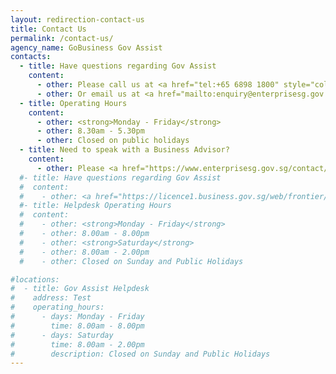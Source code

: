 ```yaml
---
layout: redirection-contact-us
title: Contact Us
permalink: /contact-us/
agency_name: GoBusiness Gov Assist
contacts:
  - title: Have questions regarding Gov Assist
    content:
      - other: Please call us at <a href="tel:+65 6898 1800" style="color:#037e8a">+65 6898 1800</a>
      - other: Or email us at <a href="mailto:enquiry@enterprisesg.gov.sg" style="color:#037e8a">enquiry@enterprisesg.gov.sg</a>
  - title: Operating Hours
    content:
      - other: <strong>Monday - Friday</strong>
      - other: 8.30am - 5.30pm
      - other: Closed on public holidays
  - title: Need to speak with a Business Advisor? 
    content:
      - other: Please <a href="https://www.enterprisesg.gov.sg/contact/overview" target="_blank" style="color:#037e8a">contact</a> or <a href="https://partnersengage.enterprisesg.gov.sg/book-appointment" target="_blank" style="color:#037e8a">book an appointment</a> with any of our SME Centres
  #- title: Have questions regarding Gov Assist
  #  content:
  #    - other: <a href="https://licence1.business.gov.sg/web/frontier/contact-us" target="_blank"style="color:#037e8a">Contact Helpdesk</a>
  #- title: Helpdesk Operating Hours
  #  content:
  #    - other: <strong>Monday - Friday</strong>
  #    - other: 8.00am - 8.00pm
  #    - other: <strong>Saturday</strong>
  #    - other: 8.00am - 2.00pm
  #    - other: Closed on Sunday and Public Holidays

#locations:
#  - title: Gov Assist Helpdesk
#    address: Test
#    operating_hours:
#      - days: Monday - Friday
#        time: 8.00am - 8.00pm
#      - days: Saturday
#        time: 8.00am - 2.00pm
#        description: Closed on Sunday and Public Holidays
---
```

